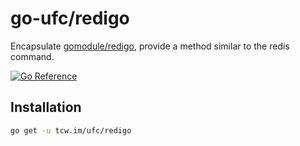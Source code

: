 # go-ufc/redigo

Encapsulate [gomodule/redigo](github.com/gomodule/redigo),
provide a method similar to the redis command.

[![Go Reference](https://pkg.go.dev/badge/tcw.im/ufc/redigo.svg)](https://pkg.go.dev/tcw.im/ufc/redigo)

## Installation

```bash
go get -u tcw.im/ufc/redigo
```
